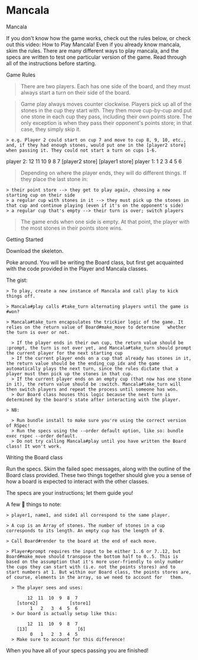 # Mancala

  Mancala

  If you don't know how the game works, check out the rules below, or check out this video: How to Play Mancala!
  Even if you already know mancala, skim the rules. There are many different ways to play mancala, and the specs are written to test one particular version of the game. Read through all of the instructions before starting.

  Game Rules

  > There are two players. Each has one side of the board, and they must always start a turn on their side of the board.

  > Game play always moves counter clockwise. Players pick up all of the stones in the cup they start with. They then move cup-by-cup   and put one stone in each cup they pass, including their own points store. The only exception is when they pass their opponent's points store; in that case, they simply skip it.
  
    > e.g. Player 2 could start on cup 7 and move to cup 8, 9, 10, etc., and, if they had enough stones, would put one in the [player2 store] when passing it. They could not start a turn on cups 1-6.

  player 2:             12  11  10  9  8  7
                [player2 store]     [player1 store]
  player 1:              1   2   3  4  5  6

  > Depending on where the player ends, they will do different things. If they place the last stone in:

    > their point store --> they get to play again, choosing a new starting cup on their side
    > a regular cup with stones in it --> they must pick up the stones in that cup and continue playing (even if it's on the opponent's side)
    > a regular cup that's empty --> their turn is over; switch players

  > The game ends when one side is empty. At that point, the player with the most stones in their points store wins.


  Getting Started
  
  Download the skeleton.
  
  Poke around. You will be writing the Board class, but first get acquainted with the code provided in the Player and Mancala classes.
  
  The gist:
  
    > To play, create a new instance of Mancala and call play to kick things off.
  
    > Mancala#play calls #take_turn alternating players until the game is #won?
  
    > Mancala#take_turn encapsulates the trickier logic of the game. It relies on the return value of Board#make_move to determine   whether the turn is over or not.
  
      > If the player ends in their own cup, the return value should be :prompt, the turn is not over yet, and Mancala#take_turn should prompt the current player for the next starting cup
      > If the current player ends on a cup that already has stones in it, the return value should be the ending_cup_idx and the game   automatically plays the next turn, since the rules dictate that a player must then pick up the stones in that cup.
      > If the current player ends on an empty cup (that now has one stone in it), the return value should be :switch. Mancala#take_turn will then switch players and repeat the process until someone has won.
      > Our Board class houses this logic because the next turn is determined by the board's state after interacting with the player.
  
    > NB:
  
      > Run bundle install to make sure you're using the correct version of RSpec!
      > Run the specs using the --order default option, like so: bundle exec rspec --order default.
      > Do not try calling Mancala#play until you have written the Board class! It won't work.
  
  
  Writing the Board class
  
  Run the specs. Skim the failed spec messages, along with the outline of the Board class provided. These two things together should give   you a sense of how a board is expected to interact with the other classes.
  
  The specs are your instructions; let them guide you!
  
  A few :key: things to note:
  
    > player1, name1, and side1 all correspond to the same player.
  
    > A cup is an Array of stones. The number of stones in a cup corresponds to its length. An empty cup has the length of 0.
  
    > Call Board#render to the board at the end of each move.
    
    > Player#prompt requires the input to be either 1..6 or 7..12, but Board#make_move should transpose the bottom half to 0..5. This is   based on the assumption that it's more user-friendly to only number the cups they can start with (i.e. not the points stores) and to   start numbers at 1. But within our Board class, the points stores are, of course, elements in the array, so we need to account for   them.
  
      > The player sees and uses:
  
            12  11  10  9  8  7
        [store2]            [store1]
             1   2   3  4  5  6
      > Our board is actually setup like this:
  
            12  11  10  9  8  7
        [13]                   [6]
             0   1   2  3  4  5
      > Make sure to account for this difference!
  
  When you have all of your specs passing you are finished!